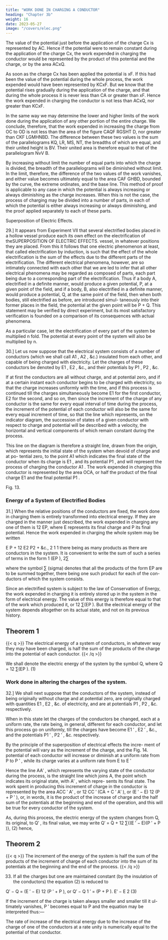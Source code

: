 ```yaml
---
title: "WORK DONE IN CHARGING A CONDUCTOR"
heading: "Chapter 3b"
weight: 16
date: 2023-05-27
image: "/covers/elec.png"
---
```



The value of the potential just before the application of the charge Cx is represented by AC. Hence if the potential were to remain constant during the application of the charge Cx, the work expended in charging the conductor would be represented by the product of this potential and the charge, or by the area ACxQ.

As soon as the charge Cx has been applied the potential is xF. If this had been the value of the potential during the whole process, the work expended would have been represented by KCxF. But we know that the potential rises gradually during the application of the charge, and that during the whole process it is never less than CA or greater than xF. Hence the work expended in charging the conductor is not less than ACxQ, nor greater than KCxF.

In the same way we may determine the lower and higher limits of the work done during the application of any other portion of the entire charge. We conclude, therefore, that the work expended in increasing the charge from OC to OD is not less than the area of the figure CAQF RGSHT D, nor greater than CKF LGMHNBD. The difference between these two values is the sum of the parallelograms KQ, LR, MS, NT, the breadths of which are equal, and their united height is BV. Their united area is therefore equal to that of the parallelogram NvV B.

By increasing without limit the number of equal parts into which the charge is divided, the breadth of the parallelograms will be diminished without limit. In the limit, therefore, the difference of the two values of the work vanishes, and either value becomes ultimately equal to the area CAF GHBD, bounded by the curve, the extreme ordinates, and the base line. This method of proof is applicable to any case in which the potential is always increasing or always diminishing as the charge increases. When this is not the case, the process of charging may be divided into a number of parts, in each of which the potential is either always increasing or always diminishing, and the proof applied separately to each of these parts.

Superposition of Electric Effects.

29.] It appears from Experiment VII that several electrified bodies placed in a hollow vessel produce each its own effect on the electrification of theSUPERPOSITION OF ELECTRIC EFFECTS. vessel, in whatever positions they are placed. From this it follows that one electric phenomenon at least, that called electrification by induction, is such that the effect of the whole electrification is the sum of the effects due to the different parts of the electrification. The different electrical phenomena, however, are so intimately connected with each other that we are led to infer that all other electrical phenomena may be regarded as composed of parts, each part being due to a corresponding part of the electrification. Thus if a body A, electrified in a definite manner, would produce a given potential, P, at a given point of the field, and if a body, B, also electrified in a definite manner, would produce a potential, Q, at the same point of the field, then when both bodies, still electrified as before, are introduced simul- taneously into their former places in the field, the potential at the given point will be P + Q. This statement may be verified by direct experiment, but its most satisfactory verification is founded on a comparison of its consequences with actual phenomena.

As a particular case, let the electrification of every part of the system be multiplied n fold. The potential at every point of the system will also be multiplied by n.

30.] Let us now suppose that the electrical system consists of a number of conductors (which we shall call A1 , A2 , &c.) insulated from each other, and capable of being charged with electricity. Let the charges of these conductors be denoted by E1 , E2 , &c., and their potentials by P1 , P2 , &c.

If at first the conductors are all without charge, and at potential zero, and if at a certain instant each conductor begins to be charged with electricity, so that the charge increases uniformly with the time, and if this process is continued till the charges simultaneously become E1 for the first conductor, E2 for the second, and so on, then since the increment of the charge of any conductor is the same for every equal interval of time during the process, the increment of the potential of each conductor will also be the same for every equal increment of time, so that the line which represents, on the indicator diagram, the succession of states of a given conductor with respect to charge and potential will be described with a velocity, the horizontal and vertical components of which remain constant during the process. 

This line on the diagram is therefore a straight line, drawn from the origin, which represents the initial state of the system when devoid of charge and at po- tential zero, to the point A1 which indicates the final state of the conductor when its charge is E1 , and its potential P1 , and will represent the process of charging the conductor A1 . The work expended in charging this conductor is represented by the area OCA, or half the product of the final charge E1 and the final potential P1 .

Fig. 13.


### Energy of a System of Electrified Bodies

31.] When the relative positions of the conductors are fixed, the work done in charging them is entirely transformed into electrical energy. If they are charged in the manner just described, the work expended in charging any one of them is 12 EP, where E represents its final charge and P its final potential. Hence the work expended in charging the whole system may be written

E P + 12 E2 P2 + &c.,
2 1 1
there being as many products as there are conductors in the system.
It is convenient to write the sum of such a series of terms in the form
1
(EP ),
2∑

where the symbol ∑ (sigma) denotes that all the products of the form EP are to be summed together, there being one such product for each of the con- ductors of which the system consists.

Since an electrified system is subject to the law of Conservation of Energy, the work expended in charging it is entirely stored up in the system in the form of electrical energy. The value of this energy is therefore equal to that of the work which produced it, or 12 ∑(EP ). But the electrical energy of the system depends altogether on its actual state, and not on its previous history.


## Theorem 1

{{< q >}}
The electrical energy of a system of conductors, in whatever way they may have been charged, is half the sum of the products of the charge into the potential of each conductor.
{{< /q >}}


We shall denote the electric energy of the system by the symbol Q, where Q = 12 ∑(EP ).
(1)


### Work done in altering the charges of the system.

32.] We shall next suppose that the conductors of the system, instead of being originally without charge and at potential zero, are originally charged with quantities E1 , E2 , &c. of electricity, and are at potentials P1 , P2 , &c. respectively.

When in this state let the charges of the conductors be changed, each at a uniform rate, the rate being, in general, different for each conductor, and let this process go on uniformly, till the charges have become E1 ′ , E2 ′ , &c., and the potentials P1 ′ , P2 ′ , &c. respectively.


By the principle of the superposition of electrical effects the incre- ment of the potential will vary as the increment of the charge, and the Fig. 14. potential of each conductor will increase or diminish at a uniform rate from P to P ′ , while its charge varies at a uniform rate from E to E ′

Hence the line AA′ , which represents the varying state of the conductor during the process, is the straight line which joins A, the point which indicates its original state, with A′ , which repre- sents its final state. The work spent in producing this increment of charge in the conductor is represented by the area ACC ′ A′ , or 12 CC ′ (CA + C ′ A′ ), or (E ′ − E) 12 (P + P ′ ), or, in words, it is the product of the increase of charge and the half sum of the potentials at the beginning and end of the operation, and this will be true for every conductor of the system.

As, during this process, the electric energy of the system changes from Q,
its original, to Q′ , its final value, we may write
Q′ = Q + 12 ∑{(E ′ − E)(P ′ + P )},
(2)
hence,


## Theorem 2

{{< q >}}
The increment of the energy of the system is half the sum of the products of the increment of charge of each conductor into the sum of its potentials at the beginning and the end of the process.
{{< /q >}}


33. If all the charges but one are maintained constant (by the insulation of the conductors) the equation (2) is reduced to

Q′ − Q = (E ′ − E) 12 (P ′ + P ),
or
Q′ − Q 1 ′
= (P + P ).
E′ − E 2
(3)

If the increment of the charge is taken always smaller and smaller till it ul-
timately vanishes, P ′ becomes equal to P and the equation may be interpreted
thus:—

The rate of increase of the electrical energy due to the increase of the
charge of one of the conductors at a rate unity is numerically equal to the
potential of that conductor.

